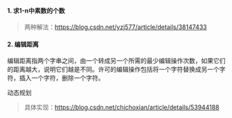 #### 1. 求1-n中素数的个数

> 两种解法：https://blog.csdn.net/yzj577/article/details/38147433



#### 2. 编辑距离

编辑距离指两个字串之间，由一个转成另一个所需的最少编辑操作次数，如果它们的距离越大，说明它们越是不同。许可的编辑操作包括将一个字符替换成另一个字符，插入一个字符，删除一个字符。

动态规划

> 具体实现：https://blog.csdn.net/chichoxian/article/details/53944188

